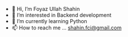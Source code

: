 - 👋 Hi, I’m Foyaz Ullah Shahin
- 👀 I’m interested in Backend development
- 🌱 I’m currently learning Python
- 📫 How to reach me ... shahin.fci@gmail.com

<!---
infoshahin/infoshahin is a ✨ special ✨ repository because its `README.md` (this file) appears on your GitHub profile.
You can click the Preview link to take a look at your changes.
--->
